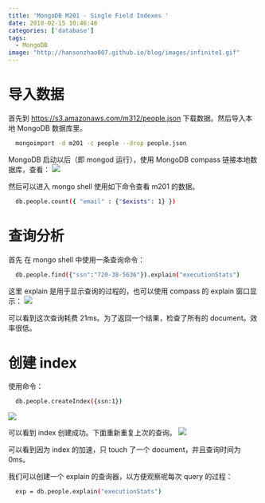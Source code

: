 ```yaml
---
title: 'MongoDB M201 - Single Field Indexes '
date: 2018-02-15 10:46:46
categories: ['database']
tags:
  - MongoDB
image: "http://hansonzhao007.github.io/blog/images/infinite1.gif"
---
```

# 导入数据

首先到 https://s3.amazonaws.com/m312/people.json 下载数据。然后导入本地 MongoDB 数据库里。
```bash
  mongoimport -d m201 -c people --drop people.json
```
MongoDB 启动以后（即 mongod 运行），使用 MongoDB compass 链接本地数据库，查看：
![](1.png)
<!-- more -->
然后可以进入 mongo shell 使用如下命令查看 m201 的数据。
```bash
  db.people.count({ "email" : {"$exists": 1} })
```

# 查询分析
首先 在 mongo shell 中使用一条查询命令：
```bash
  db.people.find({"ssn":"720-38-5636"}).explain("executionStats")
```
这里 explain 是用于显示查询的过程的，也可以使用 compass 的 explain 窗口显示：
![](2.png)


可以看到这次查询耗费 21ms。为了返回一个结果，检查了所有的 document。效率很低。

# 创建 index
使用命令：
```bash
  db.people.createIndex({ssn:1})
```
![](3.png)


可以看到 index 创建成功。下面重新重复上次的查询。
![](4.png)

可以看到因为 index 的加速，只 touch 了一个 document，并且查询时间为 0ms。

我们可以创建一个 explain 的查询器，以方便观察呢每次 query 的过程：
```bash
  exp = db.people.explain("executionStats")
```
